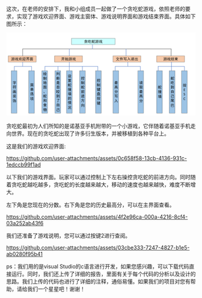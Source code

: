 这次，在老师的安排下，我和小组成员一起做了一个贪吃蛇游戏，依照老师的要求，实现了游戏欢迎界面、游戏主窗体、游戏说明界面和游戏结束界面。具体如下图所示：

![图片8](image/图片8.png)

贪吃蛇最初为人们所知的是诺基亚手机附带的一个小游戏，它伴随着诺基亚手机走向世界。现在的贪吃蛇出现了许多衍生版本，并被移植到各种平台上。

这是我们的游戏欢迎界面:

https://github.com/user-attachments/assets/0c658f58-13cb-4136-931c-1edccb99f1ad

以下我们的游戏界面。玩家可以通过控制上下左右操控贪吃蛇的前进方向。同时随着贪吃蛇越吃越多，贪吃蛇的长度越来越大，移动的速度也越来越快，难度不断增大。

左下角是您现在的分数。右下角是您的历史最高分，可以在主界面查看。

https://github.com/user-attachments/assets/4f2e96ca-000a-4216-8cf4-03a252ab43f6

我们还准备了游戏说明，您可以通过按键2进行查阅。

https://github.com/user-attachments/assets/03cbe333-7247-4827-b1e5-ab0280f95b41

ps：我们用的是visual Studio的c语言进行开发，如果您感兴趣，可以下载代码直接运行。同时，我们还上传了详细的报告，里面有关于每个代码的分析以及设计的思路。我们上传的代码也进行了详细的注释，通俗易懂。如果我们的项目对您有帮助，请给我们一个星星吧！谢谢！

